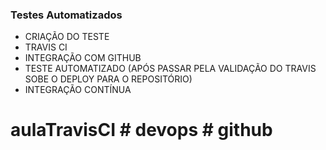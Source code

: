 <h3> Testes Automatizados </h3>
<ul>
 <li> CRIAÇÃO DO TESTE </li>
   <li> TRAVIS CI </li>
     <li> INTEGRAÇÃO COM GITHUB </li>
       <li> TESTE AUTOMATIZADO (APÓS PASSAR PELA VALIDAÇÃO DO TRAVIS SOBE O DEPLOY PARA O REPOSITÓRIO) </li>
        <li> INTEGRAÇÃO CONTÍNUA </li>
  </ul>
  
# aulaTravisCI # devops # github
